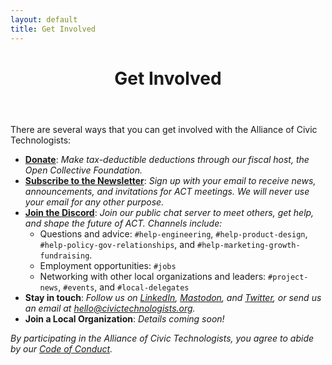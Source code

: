 ```yaml
---
layout: default
title: Get Involved
---
```


<header class="page-header">
  <h1 class="page-title">Get Involved</h1>
</header>

There are several ways that you can get involved with the Alliance of Civic Technologists:

* [**Donate**](https://opencollective.com/act-fund): _Make tax-deductible deductions through our fiscal host, the Open Collective Foundation._
* [**Subscribe to the Newsletter**](https://eepurl.com/ithxXU): _Sign up with your email to receive news, announcements, and invitations for ACT meetings. We will never use your email for any other purpose._
* [**Join the Discord**](https://discord.gg/EM6ywtMhkP): _Join our public chat server to meet others, get help, and shape the future of ACT. Channels include:_
    * Questions and advice: `#help-engineering`, `#help-product-design`, `#help-policy-gov-relationships`, and `#help-marketing-growth-fundraising`.
    * Employment opportunities: `#jobs`
    * Networking with other local organizations and leaders: `#project-news`, `#events`, and `#local-delegates`
* **Stay in touch**: _Follow us on [LinkedIn](https://www.linkedin.com/company/alliance-of-civic-technologists), [Mastodon](https://mastodon.social/@allianceofcivictechnologists), and [Twitter](https://twitter.com/alliescivictech), or send us an email at [hello@civictechnologists.org](mailto:hello@civictechnologists.org)._
* **Join a Local Organization**: _Details coming soon!_

_By participating in the Alliance of Civic Technologists, you agree to abide by our [Code of Conduct](/code-of-conduct)._
